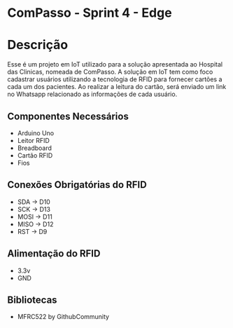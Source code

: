 # ComPasso - Sprint 4 - Edge

# Descrição
Esse é um projeto em IoT utilizado para a solução apresentada ao Hospital das Clinicas, nomeada de ComPasso.
A solução em IoT tem como foco cadastrar usuários utilizando a tecnologia de RFID para fornecer cartões a cada um dos pacientes.
Ao realizar a leitura do cartão, será enviado um link no Whatsapp relacionado as informações de cada usuário.

## Componentes Necessários
- Arduino Uno
- Leitor RFID
- Breadboard
- Cartão RFID
- Fios

## Conexões Obrigatórias do RFID
- SDA -> D10
- SCK -> D13
- MOSI -> D11
- MISO -> D12
- RST -> D9

## Alimentação do RFID
- 3.3v
- GND

## Bibliotecas
- MFRC522 by GithubCommunity
